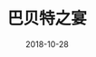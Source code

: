 ---
title: '巴贝特之宴'
date: '2018-10-28'
price: '30.00'
theaters: ['北京大学百周年纪念讲堂']
seat: ['1-24']
remark: ['学术放映']
---